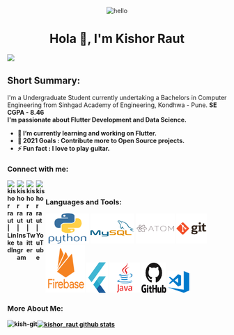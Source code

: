 <p align="center"> <img src="https://raw.githubusercontent.com/Vrindagupta6828/Vrindagupta6828/master/assest/hello.gif" alt="hello" /> </p>
<h1 align="center">Hola 👋, I'm  Kishor Raut</h1>

![](https://visitor-badge.glitch.me/badge?page_id=kish-git.kish-git)


## Short Summary:

I'm a Undergraduate Student currently undertaking a Bachelors in Computer Engineering from Sinhgad Academy of Engineering, Kondhwa - Pune. <b>SE CGPA - 8.46 <b/>
<br/> I'm passionate about <b>Flutter Development and Data Science<b/>.
<br/>
- 🌱 I’m currently learning and working on <b>Flutter</b>.
- 🥅 2021 Goals : Contribute more to Open Source projects.
- ⚡ Fun fact : I love to play guitar.


### Connect with me:

[<img align="left" alt="kishor raut | LinkedIn" width="22px" src="https://cdn.jsdelivr.net/npm/simple-icons@v3/icons/linkedin.svg" />](https://www.linkedin.com/in/kishor-raut-61a292158/) [<img align="left" alt="kishor raut | Instagram" width="22px" src="https://cdn.jsdelivr.net/npm/simple-icons@v3/icons/instagram.svg" />](https://www.instagram.com/iam.kishor_/) [<img align="left" alt="kishor raut | Twitter" width="22px" src="https://cdn.jsdelivr.net/npm/simple-icons@v3/icons/twitter.svg" />](https://twitter.com/Kishor_Raut__?s=08) [<img align="left" alt="kishor raut | YouTube" width="22px" src="https://cdn.jsdelivr.net/npm/simple-icons@v3/icons/youtube.svg" />](https://www.youtube.com/channel/UC0Ptq3lS1PIm9J0j4a0ER8A)

<br>

### Languages and Tools:

<img src="https://github.com/devicons/devicon/blob/master/icons/python/python-original-wordmark.svg" alt="python" width="100" height="70"/> <img src="https://github.com/devicons/devicon/blob/master/icons/mysql/mysql-original-wordmark.svg" alt="mySql" width="100" height="70"/> <img src="https://github.com/devicons/devicon/blob/master/icons/atom/atom-original-wordmark.svg" alt="atom" width="90" height="70"/> <img src="https://github.com/devicons/devicon/blob/master/icons/git/git-original-wordmark.svg" alt="git" width="70" height="70"/>  <img src="https://github.com/devicons/devicon/blob/master/icons/firebase/firebase-plain-wordmark.svg" alt="firebase" width="90" height="110"/> <img src="https://github.com/devicons/devicon/blob/master/icons/flutter/flutter-original.svg" alt="flutter" width="50" height="70"/> <img src="https://github.com/devicons/devicon/blob/master/icons/java/java-original-wordmark.svg" alt="java" width="70" height="70"/> <img src="https://github.com/devicons/devicon/blob/master/icons/github/github-original-wordmark.svg" alt="github" width="57" height="70"/> <img src="https://raw.githubusercontent.com/github/explore/80688e429a7d4ef2fca1e82350fe8e3517d3494d/topics/visual-studio-code/visual-studio-code.png" alt="git" width="50" height="50"/>

### More About Me:

<img align="left" src="https://github-readme-stats.vercel.app/api/top-langs/?username=kish-git&layout=compact" alt="kish-git" />
</a>
<a href="https://github.com/kish-git/github-readme-stats">
<img align="center" src="https://github-readme-stats.vercel.app/api?username=kish-git&show_icons=true&theme=radical&count_private=true" alt="kishor_raut github stats" />
</a>
<br />
<br />
